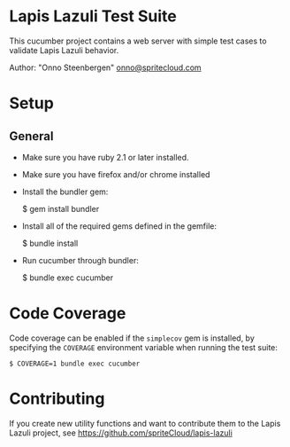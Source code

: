 # Lapis Lazuli Test Suite

This cucumber project contains a web server with simple test cases to validate Lapis Lazuli behavior.

Author: "Onno Steenbergen" <onno@spritecloud.com>

# Setup

## General

- Make sure you have ruby 2.1 or later installed.
- Make sure you have firefox and/or chrome installed
- Install the bundler gem:

    $ gem install bundler

- Install all of the required gems defined in the gemfile:

    $ bundle install

- Run cucumber through bundler:

    $ bundle exec cucumber

# Code Coverage

Code coverage can be enabled if the `simplecov` gem is installed, by specifying
the `COVERAGE` environment variable when running the test suite:

    $ COVERAGE=1 bundle exec cucumber

# Contributing

If you create new utility functions and want to contribute them to the Lapis
Lazuli project, see https://github.com/spriteCloud/lapis-lazuli
